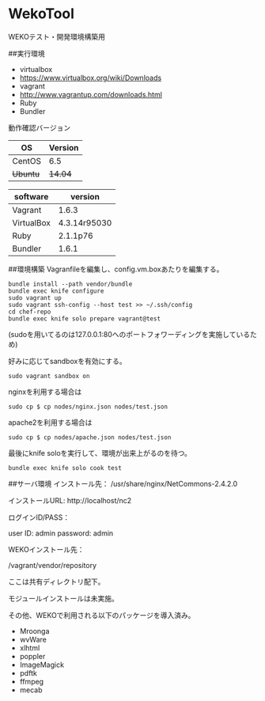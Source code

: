 WekoTool
======

WEKOテスト・開発環境構築用

##実行環境
* virtualbox
 * https://www.virtualbox.org/wiki/Downloads
* vagrant
 * http://www.vagrantup.com/downloads.html
* Ruby
 * Bundler

動作確認バージョン

| OS        | Version    |
|-----------|------------|
| CentOS    | 6.5        |
| ~~Ubuntu~~    | ~~14.04~~      |

| software  | version    |
|-----------|------------|
|Vagrant    |1.6.3       |
|VirtualBox |4.3.14r95030|
|Ruby       |2.1.1p76    |
|Bundler    |1.6.1       |

##環境構築
Vagranfileを編集し、config.vm.boxあたりを編集する。

	bundle install --path vendor/bundle
	bundle exec knife configure
	sudo vagrant up
    sudo vagrant ssh-config --host test >> ~/.ssh/config
	cd chef-repo
	bundle exec knife solo prepare vagrant@test

(sudoを用いてるのは127.0.0.1:80へのポートフォワーディングを実施しているため)

好みに応じてsandboxを有効にする。

    sudo vagrant sandbox on

nginxを利用する場合は

    sudo cp $ cp nodes/nginx.json nodes/test.json

apache2を利用する場合は

    sudo cp $ cp nodes/apache.json nodes/test.json

最後にknife soloを実行して、環境が出来上がるのを待つ。

	bundle exec knife solo cook test

##サーバ環境
インストール先：
/usr/share/nginx/NetCommons-2.4.2.0

インストールURL:
http://localhost/nc2

ログインID/PASS：

user  ID: admin
password: admin

WEKOインストール先：

/vagrant/vendor/repository

ここは共有ディレクトリ配下。


モジュールインストールは未実施。

その他、WEKOで利用される以下のパッケージを導入済み。

- Mroonga
- wvWare
- xlhtml
- poppler
- ImageMagick
- pdftk
- ffmpeg
- mecab
